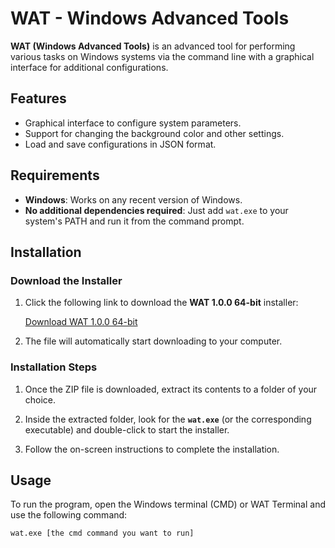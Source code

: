 # WAT - Windows Advanced Tools

**WAT (Windows Advanced Tools)** is an advanced tool for performing various tasks on Windows systems via the command line with a graphical interface for additional configurations.

## Features

- Graphical interface to configure system parameters.
- Support for changing the background color and other settings.
- Load and save configurations in JSON format.

## Requirements

- **Windows**: Works on any recent version of Windows.
- **No additional dependencies required**: Just add `wat.exe` to your system's PATH and run it from the command prompt.

## Installation

### Download the Installer

1. Click the following link to download the **WAT 1.0.0 64-bit** installer:

   [Download WAT 1.0.0 64-bit](https://www.dropbox.com/scl/fi/yb86ank5997416q30wn7y/wat_1.0.0_64bit.zip?rlkey=pokv9e1pnh2l3gkgrdjs7k2yx&st=vaf3rieb&dl=1)

2. The file will automatically start downloading to your computer.

### Installation Steps

1. Once the ZIP file is downloaded, extract its contents to a folder of your choice.

2. Inside the extracted folder, look for the **`wat.exe`** (or the corresponding executable) and double-click to start the installer.

3. Follow the on-screen instructions to complete the installation.

## Usage

To run the program, open the Windows terminal (CMD) or WAT Terminal and use the following command:

```bash
wat.exe [the cmd command you want to run]
